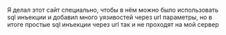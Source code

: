 Я делал этот сайт специально, чтобы в нём можно было использовать sql инъекции и добавил много уязивостей через url параметры, но в итоге простые sql инъекции через url так и не проходят на мой сервер
